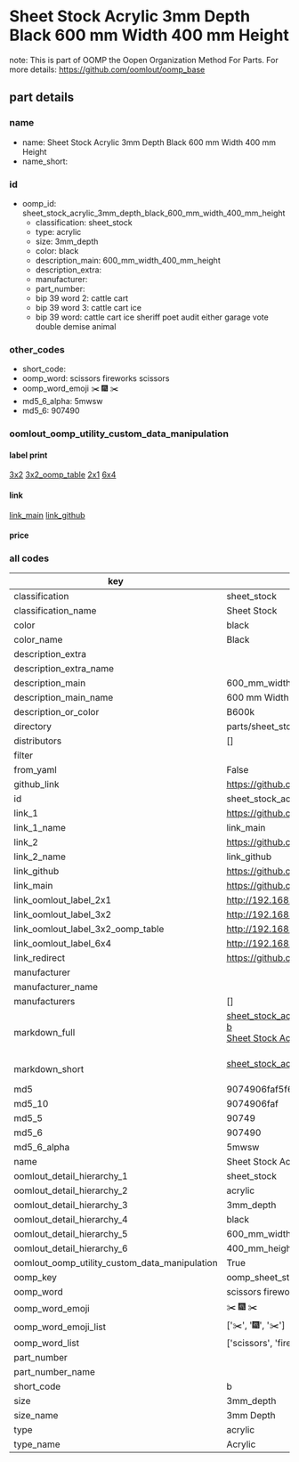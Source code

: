 # Sheet Stock Acrylic 3mm Depth Black 600 mm Width 400 mm Height  

note: This is part of OOMP the Oopen Organization Method For Parts. For more details: https://github.com/oomlout/oomp_base

##  part details
  







### name
* name: Sheet Stock Acrylic 3mm Depth Black 600 mm Width 400 mm Height
* name_short: 
### id
* oomp_id: sheet_stock_acrylic_3mm_depth_black_600_mm_width_400_mm_height
  * classification: sheet_stock
  * type: acrylic
  * size: 3mm_depth
  * color: black
  * description_main: 600_mm_width_400_mm_height
  * description_extra: 
  * manufacturer: 
  * part_number: 
  * bip 39 word 2: cattle cart
  * bip 39 word 3: cattle cart ice
  * bip 39 word: cattle cart ice sheriff poet audit either garage vote double demise animal

### other_codes
* short_code: 
* oomp_word: scissors fireworks scissors
* oomp_word_emoji :scissors: :fireworks: :scissors:
* md5_6_alpha: 5mwsw
* md5_6: 907490






### oomlout_oomp_utility_custom_data_manipulation
#### label print
[3x2](http://192.168.1.245:1112/?label=oomp%205mwsw)
[3x2_oomp_table](http://192.168.1.108:1112/?label=oomp%205mwsw)
[2x1](http://192.168.1.242:1112/?label=oomp%205mwsw)
[6x4](http://192.168.1.55:1112/?label=oomp%205mwsw)    

#### link

[link_main](https://github.com/oomlout/oomlout_oomp_version_1_messy/tree/main/parts/sheet_stock_acrylic_3mm_depth_black_600_mm_width_400_mm_height) [link_github](https://github.com/oomlout/oomlout_oomp_version_1_messy/tree/main/parts/sheet_stock_acrylic_3mm_depth_black_600_mm_width_400_mm_height)                             

#### price







### all codes 
| key | value |  
| --- | --- |  
| classification | sheet_stock |  
| classification_name | Sheet Stock |  
| color | black |  
| color_name | Black |  
| description_extra |  |  
| description_extra_name |  |  
| description_main | 600_mm_width_400_mm_height |  
| description_main_name | 600 mm Width 400 mm Height |  
| description_or_color | B600k |  
| directory | parts/sheet_stock_acrylic_3mm_depth_black_600_mm_width_400_mm_height |  
| distributors | [] |  
| filter |  |  
| from_yaml | False |  
| github_link | https://github.com/oomlout/oomlout_oomp_part_src/tree/main/parts/sheet_stock_acrylic_3mm_depth_black_600_mm_width_400_mm_height |  
| id | sheet_stock_acrylic_3mm_depth_black_600_mm_width_400_mm_height |  
| link_1 | https://github.com/oomlout/oomlout_oomp_version_1_messy/tree/main/parts/sheet_stock_acrylic_3mm_depth_black_600_mm_width_400_mm_height |  
| link_1_name | link_main |  
| link_2 | https://github.com/oomlout/oomlout_oomp_version_1_messy/tree/main/parts/sheet_stock_acrylic_3mm_depth_black_600_mm_width_400_mm_height |  
| link_2_name | link_github |  
| link_github | https://github.com/oomlout/oomlout_oomp_version_1_messy/tree/main/parts/sheet_stock_acrylic_3mm_depth_black_600_mm_width_400_mm_height |  
| link_main | https://github.com/oomlout/oomlout_oomp_version_1_messy/tree/main/parts/sheet_stock_acrylic_3mm_depth_black_600_mm_width_400_mm_height |  
| link_oomlout_label_2x1 | http://192.168.1.242:1112/?label=oomp%205mwsw |  
| link_oomlout_label_3x2 | http://192.168.1.245:1112/?label=oomp%205mwsw |  
| link_oomlout_label_3x2_oomp_table | http://192.168.1.108:1112/?label=oomp%205mwsw |  
| link_oomlout_label_6x4 | http://192.168.1.55:1112/?label=oomp%205mwsw |  
| link_redirect | https://github.com/oomlout/oomlout_oomp_version_1_messy/tree/main/parts/sheet_stock_acrylic_3mm_depth_black_600_mm_width_400_mm_height |  
| manufacturer |  |  
| manufacturer_name |  |  
| manufacturers | [] |  
| markdown_full | [sheet_stock_acrylic_3mm_depth_black_600_mm_width_400_mm_height](none)<br>[b](none)<br>[Sheet Stock Acrylic 3Mm Depth Black 600 Mm Width 400 Mm Height](none)<br><br> |  
| markdown_short | [sheet_stock_acrylic_3mm_depth_black_600_mm_width_400_mm_height](none)<br><br> |  
| md5 | 9074906faf5f68e03c539c58e048c122 |  
| md5_10 | 9074906faf |  
| md5_5 | 90749 |  
| md5_6 | 907490 |  
| md5_6_alpha | 5mwsw |  
| name | Sheet Stock Acrylic 3mm Depth Black 600 mm Width 400 mm Height |  
| oomlout_detail_hierarchy_1 | sheet_stock |  
| oomlout_detail_hierarchy_2 | acrylic |  
| oomlout_detail_hierarchy_3 | 3mm_depth |  
| oomlout_detail_hierarchy_4 | black |  
| oomlout_detail_hierarchy_5 | 600_mm_width |  
| oomlout_detail_hierarchy_6 | 400_mm_height |  
| oomlout_oomp_utility_custom_data_manipulation | True |  
| oomp_key | oomp_sheet_stock_acrylic_3mm_depth_black_600_mm_width_400_mm_height |  
| oomp_word | scissors fireworks scissors |  
| oomp_word_emoji | :scissors: :fireworks: :scissors: |  
| oomp_word_emoji_list | [':scissors:', ':fireworks:', ':scissors:'] |  
| oomp_word_list | ['scissors', 'fireworks', 'scissors'] |  
| part_number |  |  
| part_number_name |  |  
| short_code | b |  
| size | 3mm_depth |  
| size_name | 3mm Depth |  
| type | acrylic |  
| type_name | Acrylic |  
